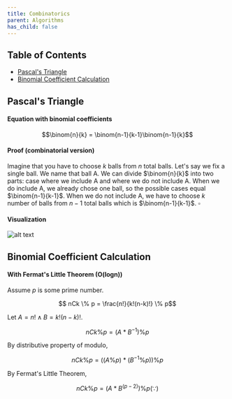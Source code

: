 ```yaml
---
title: Combinatorics
parent: Algorithms
has_child: false
---
```

## Table of Contents
- [Pascal's Triangle](#1)
- [Binomial Coefficient Calculation](#2)

## Pascal's Triangle <a name="1"></a>
#### Equation with binomial coefficients

$$\binom{n}{k} = \binom{n-1}{k-1}\binom{n-1}{k}$$
#### Proof (combinatorial version)

Imagine that you have to choose $k$ balls from $n$ total balls.
Let's say we fix a single ball. We name that ball A.
We can divide $\binom{n}{k}$ into two parts: case where we include A and where we do not include A.
When we do include A, we already chose one ball, so the possible cases equal $\binom{n-1}{k-1}$.
When we do not include A, we have to choose $k$ number of balls from $n-1$ total balls which is $\binom{n-1}{k-1}$. $\square$

#### Visualization

![alt text](https://t1.daumcdn.net/cfile/tistory/99F6A64C5A7F39B119)

## Binomial Coefficient Calculation <a name="2"></a>
#### With Fermat's Little Theorem (O(logn))
Assume $p$ is some prime number.

$$ nCk \% p = \frac{n!}{k!(n-k)!} \% p$$

Let $A=n! \wedge B=k!(n-k)!$.

$$ nCk \% p = (A*B^{-1}) \% p $$

By distributive property of modulo,

$$ nCk \% p = ((A \% p)* (B^{-1} \% p)) \% p $$

By Fermat's Little Theorem, 

$$ nCk \% p = (A*B^(p-2)) \% p (\because )$$
